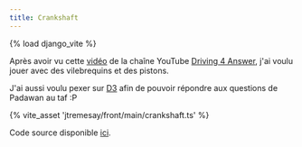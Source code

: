 ```yaml
---
title: Crankshaft
---
```

{% load django_vite %}

Après avoir vu cette [vidéo](https://www.youtube.com/watch?v=j8DSBH2GG8s) de la chaîne YouTube [Driving 4 Answer](https://www.youtube.com/@d4a), j'ai voulu jouer avec des vilebrequins et des pistons.

J'ai aussi voulu pexer sur [D3](https://d3js.org) afin de pouvoir répondre aux questions de Padawan au taf :P

{% vite_asset 'jtremesay/front/main/crankshaft.ts' %}
<div id="app"></div>

Code source disponible [ici](https://github.com/jtremesay/jtremesay.org/blob/main/front/main/crankshaft.ts>).
